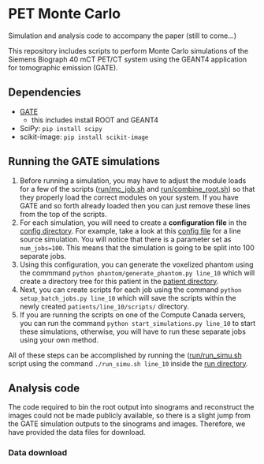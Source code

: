 # PET Monte Carlo
Simulation and analysis code to accompany the paper (still to come...)

This repository includes scripts to perform Monte Carlo simulations of the Siemens Biograph 40 mCT PET/CT system using the GEANT4 application for tomographic emission (GATE).

## Dependencies

- [GATE](https://opengate.readthedocs.io/en/latest/installation.html)
  - this includes install ROOT and GEANT4
- SciPy: `pip install scipy`
- scikit-image: `pip install scikit-image`

## Running the GATE simulations

1. Before running a simulation, you may have to adjust the module loads for a few of the scripts ([run/mc_job.sh](./run/mc_job.sh) and [run/combine_root.sh](./run/combine_root.sh)) so that they properly load the correct modules on your system. If you have GATE and so forth already loaded then you can just remove these lines from the top of the scripts.
2. For each simulation, you will need to create a **configuration file** in the [config directory](./patients/configs/). For example, take a look at this [config file](./patients/configs/line_10.ini) for a line source simulation. You will notice that there is a parameter set as `num_jobs=100`. This means that the simulation is going to be split into 100 separate jobs.
3. Using this configuration, you can generate the voxelized phantom using the commmand `python phantom/generate_phantom.py line_10` which will create a directory tree for this patient in the [patient directory](./patients/).
4. Next, you can create scripts for each job using the command `python setup_batch_jobs.py line_10` which will save the scripts within the newly created `patients/line_10/scripts/` directory.
5. If you are running the scripts on one of the Compute Canada servers, you can run the command `python start_simulations.py line_10` to start these simulations, otherwise, you will have to run these separate jobs using your own method.

All of these steps can be accomplished by running the ([run/run_simu.sh](./run/run_simu.sh) script using the command `./run_simu.sh line_10` inside the [run directory](./run/).

## Analysis code

The code required to bin the root output into sinograms and reconstruct the images could not be made publicly available, so there is a slight jump from the GATE simulation outputs to the sinograms and images. Therefore, we have provided the data files for download.

### Data download



